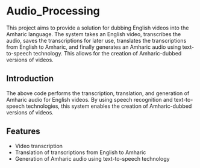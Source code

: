 # Audio_Processing

This project aims to provide a solution for dubbing English videos into the Amharic language. The system takes an English video, transcribes the audio, saves the transcriptions for later use, translates the transcriptions from English to Amharic, and finally generates an Amharic audio using text-to-speech technology. This allows for the creation of Amharic-dubbed versions of videos.

## Introduction

The above code performs the transcription, translation, and generation of Amharic audio for English videos. By using speech recognition and text-to-speech technologies, this system enables the creation of Amharic-dubbed versions of videos.

## Features

- Video transcription
- Translation of transcriptions from English to Amharic
- Generation of Amharic audio using text-to-speech technology
